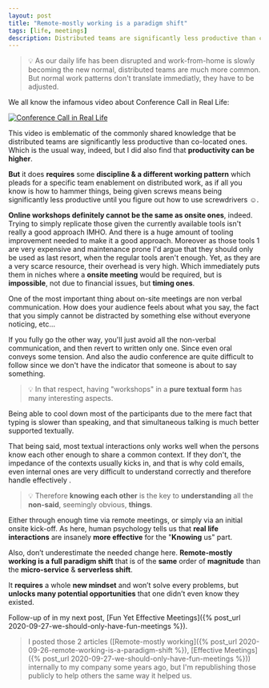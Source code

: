 ```yaml
---
layout: post
title: "Remote-mostly working is a paradigm shift"
tags: [life, meetings]
description: Distributed teams are significantly less productive than co-located ones, unless you change one thing.
---
```


> 💡 As our daily life has been disrupted and work-from-home is slowly becoming the new normal, distributed teams are much more common. But normal work patterns don't translate immediatly, they have to be adjusted.

We all know the infamous video about Conference Call in Real Life:

[![Conference Call in Real Life](https://img.youtube.com/vi/kNz82r5nyUw/0.jpg)](https://youtu.be/kNz82r5nyUw "Conference Call in Real Life")

This video is emblematic of the commonly shared knowledge that be distributed teams are significantly less productive than co-located ones. Which is the usual way, indeed, but I did also find that **productivity can be higher**.

**But** it does **requires** some **discipline & a different working pattern** which pleads for a specific team enablement on distributed work, as if all you know is how to hammer things, being given screws means being significantly less productive until you figure out how to use screwdrivers ☺️.

**Online workshops definitely cannot be the same as onsite ones**, indeed. Trying to simply replicate those given the currently available tools isn't really a good approach IMHO. And there is a huge amount of tooling improvement needed to make it a good approach. Moreover as those tools 1 are very expensive and maintenance prone I'd argue that they should only be used as last resort, when the regular tools aren't enough. Yet, as they are a very scarce resource, their overhead is very high. Which immediately puts them in niches where a **onsite meeting** would be required, but is **impossible**, not due to financial issues, but **timing ones**.

One of the most important thing about on-site meetings are non verbal communication. How does your audience feels about what you say, the fact that you simply cannot be distracted by something else without everyone noticing, etc...

If you fully go the other way, you'll just avoid all the non-verbal communication, and then revert to written only one. Since even oral conveys some tension. And also the audio conference are quite difficult to follow since we don't have the indicator that someone is about to say something.

> 💡 In that respect, having "workshops" in a **pure textual form** has many interesting aspects.

Being able to cool down most of the participants due to the mere fact that typing is slower than speaking, and that simultaneous talking is much better supported textually.

That being said, most textual interactions only works well when the persons know each other enough to share a common context. If they don't, the impedance of the contexts usually kicks in, and that is why cold emails, even internal ones are very difficult to understand correctly and therefore handle effectively .

> 💡 Therefore **knowing each other** is the key to **understanding** all the **non-said**, seemingly obvious, **things**.

Either through enough time via remote meetings, or simply via an initial onsite kick-off. As here, human psychology tells us that **real life interactions** are insanely **more effective** for the "**Knowing** us" part.

Also, don’t underestimate the needed change here. **Remote-mostly working is a full paradigm shift** that is of the **same** order of **magnitude** than the **micro-service** & **serverless shift**.

It **requires** a whole **new mindset** and won’t solve every problems, but **unlocks many potential opportunities** that one didn’t even know they existed.

Follow-up of in my next post, [Fun Yet Effective Meetings]({% post_url 2020-09-27-we-should-only-have-fun-meetings %}).

> I posted those 2 articles ([Remote-mostly working]({% post_url 2020-09-26-remote-working-is-a-paradigm-shift %}), [Effective Meetings]({% post_url 2020-09-27-we-should-only-have-fun-meetings %})) internally to my company some years ago, but I'm republishing those publicly to help others the same way it helped us.